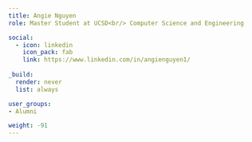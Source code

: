 ```yaml
---
title: Angie Nguyen
role: Master Student at UCSD<br/> Computer Science and Engineering

social:
  - icon: linkedin
    icon_pack: fab
    link: https://www.linkedin.com/in/angienguyen1/
    
_build:
  render: never
  list: always

user_groups:
- Alumni

weight: -91
---
```

